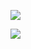 ![](https://gh-stats.jaydensar.net/api?username=jaydensar&show_icons=true&count_private=true)

![](https://gh-stats.jaydensar.net/api/top-langs/?username=jaydensar&layout=compact&a)
